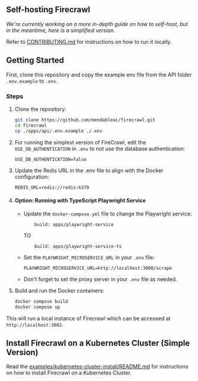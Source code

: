 ## Self-hosting Firecrawl

_We're currently working on a more in-depth guide on how to self-host, but in the meantime, here is a simplified version._

Refer to [CONTRIBUTING.md](https://github.com/mendableai/firecrawl/blob/main/CONTRIBUTING.md) for instructions on how to run it locally.

## Getting Started

First, clone this repository and copy the example env file from the API folder `.env.example` to `.env`.

### Steps

1.  Clone the repository:
    
    ```bash
    git clone https://github.com/mendableai/firecrawl.git
    cd firecrawl
    cp ./apps/api/.env.example ./.env
    ```
    
2.  For running the simplest version of FireCrawl, edit the `USE_DB_AUTHENTICATION` in `.env` to not use the database authentication:
    
    ```plaintext
    USE_DB_AUTHENTICATION=false
    ```
    
3.  Update the Redis URL in the .env file to align with the Docker configuration:
    
    ```plaintext
    REDIS_URL=redis://redis:6379
    ```
    
4.  #### Option: Running with TypeScript Playwright Service
    
    *   Update the `docker-compose.yml` file to change the Playwright service:
        
        ```plaintext
            build: apps/playwright-service
        ```
        TO
        ```plaintext
            build: apps/playwright-service-ts
        ```
        
    *   Set the `PLAYWRIGHT_MICROSERVICE_URL` in your `.env` file:
        
        ```plaintext
        PLAYWRIGHT_MICROSERVICE_URL=http://localhost:3000/scrape
        ```
        
    *   Don't forget to set the proxy server in your `.env` file as needed.
5.  Build and run the Docker containers:
    
    ```bash
    docker compose build
    docker compose up
    ```
    

This will run a local instance of Firecrawl which can be accessed at `http://localhost:3002`.

## Install Firecrawl on a Kubernetes Cluster (Simple Version)

Read the [examples/kubernetes-cluster-install/README.md](https://github.com/mendableai/firecrawl/blob/main/examples/kubernetes-cluster-install/README.md) for instructions on how to install Firecrawl on a Kubernetes Cluster.
